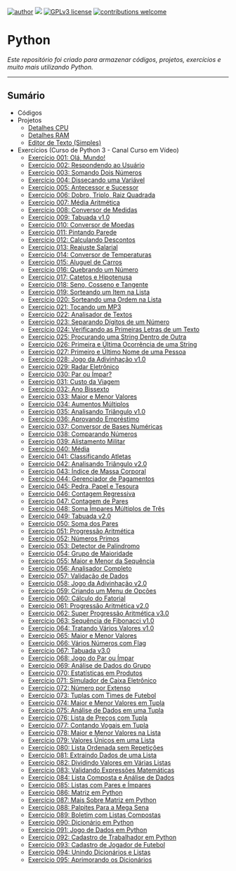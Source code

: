[![author](https://img.shields.io/badge/author-rafael.jstefanski-red.svg)](https://www.linkedin.com/in/rafaelstefanski/)
[![](https://img.shields.io/badge/python-3.9+-blue.svg)](https://www.python.org/downloads/release/python-390/)
[![GPLv3 license](https://img.shields.io/badge/License-GPLv3-blue.svg)](http://perso.crans.org/besson/LICENSE.html) 
[![contributions welcome](https://img.shields.io/badge/contributions-welcome-brightgreen.svg?style=flat)](https://github.com/jstefanski/Python/issues)

<h1> Python </h1>

*Este repositório foi criado para armazenar códigos, projetos, exercícios e muito mais utilizando Python.*

--------------------------------------------------
<h2>Sumário</h2>

<!-- toc -->
  * Códigos
  * Projetos
      * [Detalhes CPU](https://github.com/jstefanski/Python/blob/main/Projetos/cpu_info.py)
      * [Detalhes RAM](https://github.com/jstefanski/Python/blob/main/Projetos/ram_details.py)
      * [Editor de Texto (Simples)](https://github.com/jstefanski/Python/blob/main/Projetos/simple_text_editor.py)   
  * Exercícios (Curso de Python 3 - Canal Curso em Vídeo)
      * [Exercício 001: Olá, Mundo!](https://github.com/jstefanski/Python/blob/main/Exerc%C3%ADcios/Exerc%C3%ADcio%20001.py)
      * [Exercício 002: Respondendo ao Usuário](https://github.com/jstefanski/Python/blob/main/Exerc%C3%ADcios/Exerc%C3%ADcio%20002.py)
      * [Exercício 003: Somando Dois Números](https://github.com/jstefanski/Python/blob/main/Exerc%C3%ADcios/Exerc%C3%ADcio%20003.py)
      * [Exercício 004: Dissecando uma Variável](https://github.com/jstefanski/Python/blob/main/Exerc%C3%ADcios/Exerc%C3%ADcio%20004.py)
      * [Exercício 005: Antecessor e Sucessor](https://github.com/jstefanski/Python/blob/main/Exerc%C3%ADcios/Exerc%C3%ADcio%20005.py)
      * [Exercício 006: Dobro, Triplo, Raiz Quadrada](https://github.com/jstefanski/Python/blob/main/Exerc%C3%ADcios/Exerc%C3%ADcio%20006.py)
      * [Exercício 007: Média Aritmética](https://github.com/jstefanski/Python/blob/main/Exerc%C3%ADcios/Exerc%C3%ADcio%20007.py)
      * [Exercício 008: Conversor de Medidas](https://github.com/jstefanski/Python/blob/main/Exerc%C3%ADcios/Exerc%C3%ADcio%20008.py)
      * [Exercício 009: Tabuada v1.0](https://github.com/jstefanski/Python/blob/main/Exerc%C3%ADcios/Exerc%C3%ADcio%20009.py)
      * [Exercício 010: Conversor de Moedas](https://github.com/jstefanski/Python/blob/main/Exerc%C3%ADcios/Exerc%C3%ADcio%20010.py)
      * [Exercício 011: Pintando Parede](https://github.com/jstefanski/Python/blob/main/Exerc%C3%ADcios/Exerc%C3%ADcio%20011.py)
      * [Exercício 012: Calculando Descontos](https://github.com/jstefanski/Python/blob/main/Exerc%C3%ADcios/Exerc%C3%ADcio%20012.py)
      * [Exercício 013: Reajuste Salarial](https://github.com/jstefanski/Python/blob/main/Exerc%C3%ADcios/Exerc%C3%ADcio%20013.py)
      * [Exercício 014: Conversor de Temperaturas](https://github.com/jstefanski/Python/blob/main/Exerc%C3%ADcios/Exerc%C3%ADcio%20014.py)
      * [Exercício 015: Aluguel de Carros](https://github.com/jstefanski/Python/blob/main/Exerc%C3%ADcios/Exerc%C3%ADcio%20015.py)
      * [Exercício 016: Quebrando um Número](https://github.com/jstefanski/Python/blob/main/Exerc%C3%ADcios/Exerc%C3%ADcio%20016.py)
      * [Exercício 017: Catetos e Hipotenusa](https://github.com/jstefanski/Python/blob/main/Exerc%C3%ADcios/Exerc%C3%ADcio%20017.py)
      * [Exercício 018: Seno, Cosseno e Tangente](https://github.com/jstefanski/Python/blob/main/Exerc%C3%ADcios/Exerc%C3%ADcio%20018.py)
      * [Exercício 019: Sorteando um Item na Lista](https://github.com/jstefanski/Python/blob/main/Exerc%C3%ADcios/Exerc%C3%ADcio%20019.py)
      * [Exercício 020: Sorteando uma Ordem na Lista](https://github.com/jstefanski/Python/blob/main/Exerc%C3%ADcios/Exerc%C3%ADcio%20020.py)
      * [Exercício 021: Tocando um MP3](https://github.com/jstefanski/Python/blob/main/Exerc%C3%ADcios/Exerc%C3%ADcio%20021.py)
      * [Exercício 022: Analisador de Textos](https://github.com/jstefanski/Python/blob/main/Exerc%C3%ADcios/Exerc%C3%ADcio%20022.py)
      * [Exercício 023: Separando Dígitos de um Número](https://github.com/jstefanski/Python/blob/main/Exerc%C3%ADcios/Exerc%C3%ADcio%20023.py)
      * [Exercício 024: Verificando as Primeiras Letras de um Texto](https://github.com/jstefanski/Python/blob/main/Exerc%C3%ADcios/Exerc%C3%ADcio%20024.py)
      * [Exercício 025: Procurando uma String Dentro de Outra](https://github.com/jstefanski/Python/blob/main/Exerc%C3%ADcios/Exerc%C3%ADcio%20025.py)
      * [Exercício 026: Primeira e Última Ocorrência de uma String](https://github.com/jstefanski/Python/blob/main/Exerc%C3%ADcios/Exerc%C3%ADcio%20026.py)
      * [Exercício 027: Primeiro e Último Nome de uma Pessoa](https://github.com/jstefanski/Python/blob/main/Exerc%C3%ADcios/Exerc%C3%ADcio%20027.py)
      * [Exercício 028: Jogo da Adivinhação v1.0](https://github.com/jstefanski/Python/blob/main/Exerc%C3%ADcios/Exerc%C3%ADcio%20028.py)
      * [Exercício 029: Radar Eletrônico](https://github.com/jstefanski/Python/blob/main/Exerc%C3%ADcios/Exerc%C3%ADcio%20029.py)
      * [Exercício 030: Par ou Ímpar?](https://github.com/jstefanski/Python/blob/main/Exerc%C3%ADcios/Exerc%C3%ADcio%20030.py)
      * [Exercício 031: Custo da Viagem](https://github.com/jstefanski/Python/blob/main/Exerc%C3%ADcios/Exerc%C3%ADcio%20031.py)
      * [Exercício 032: Ano Bissexto](https://github.com/jstefanski/Python/blob/main/Exerc%C3%ADcios/Exerc%C3%ADcio%20032.py)
      * [Exercício 033: Maior e Menor Valores](https://github.com/jstefanski/Python/blob/main/Exerc%C3%ADcios/Exerc%C3%ADcio%20033.py)
      * [Exercício 034: Aumentos Múltiplos](https://github.com/jstefanski/Python/blob/main/Exerc%C3%ADcios/Exerc%C3%ADcio%20034.py)
      * [Exercício 035: Analisando Triângulo v1.0](https://github.com/jstefanski/Python/blob/main/Exerc%C3%ADcios/Exerc%C3%ADcio%20035.py)
      * [Exercício 036: Aprovando Empréstimo](https://github.com/jstefanski/Python/blob/main/Exerc%C3%ADcios/Exerc%C3%ADcio%20036.py)
      * [Exercício 037: Conversor de Bases Numéricas](https://github.com/jstefanski/Python/blob/main/Exerc%C3%ADcios/Exerc%C3%ADcio%20037.py)
      * [Exercício 038: Comparando Números](https://github.com/jstefanski/Python/blob/main/Exerc%C3%ADcios/Exerc%C3%ADcio%20038.py)
      * [Exercício 039: Alistamento Militar](https://github.com/jstefanski/Python/blob/main/Exerc%C3%ADcios/Exerc%C3%ADcio%20039.py)
      * [Exercício 040: Média](https://github.com/jstefanski/Python/blob/main/Exerc%C3%ADcios/Exerc%C3%ADcio%20040.py)
      * [Exercício 041: Classificando Atletas](https://github.com/jstefanski/Python/blob/main/Exerc%C3%ADcios/Exerc%C3%ADcio%20041.py)
      * [Exercício 042: Analisando Triângulo v2.0](https://github.com/jstefanski/Python/blob/main/Exerc%C3%ADcios/Exerc%C3%ADcio%20042.py)
      * [Exercício 043: Índice de Massa Corporal](https://github.com/jstefanski/Python/blob/main/Exerc%C3%ADcios/Exerc%C3%ADcio%20043.py)
      * [Exercício 044: Gerenciador de Pagamentos](https://github.com/jstefanski/Python/blob/main/Exerc%C3%ADcios/Exerc%C3%ADcio%20044.py)
      * [Exercício 045: Pedra, Papel e Tesoura](https://github.com/jstefanski/Python/blob/main/Exerc%C3%ADcios/Exerc%C3%ADcio%20045.py)
      * [Exercício 046: Contagem Regressiva](https://github.com/jstefanski/Python/blob/main/Exerc%C3%ADcios/Exerc%C3%ADcio%20046.py)
      * [Exercício 047: Contagem de Pares](https://github.com/jstefanski/Python/blob/main/Exerc%C3%ADcios/Exerc%C3%ADcio%20047.py)
      * [Exercício 048: Soma Ímpares Múltiplos de Três](https://github.com/jstefanski/Python/blob/main/Exerc%C3%ADcios/Exerc%C3%ADcio%20048.py)
      * [Exercício 049: Tabuada v2.0](https://github.com/jstefanski/Python/blob/main/Exerc%C3%ADcios/Exerc%C3%ADcio%20049.py)
      * [Exercício 050: Soma dos Pares](https://github.com/jstefanski/Python/blob/main/Exerc%C3%ADcios/Exerc%C3%ADcio%20050.py)   
      * [Exercício 051: Progressão Aritmética](https://github.com/jstefanski/Python/blob/main/Exerc%C3%ADcios/Exerc%C3%ADcio%20051.py)
      * [Exercício 052: Números Primos](https://github.com/jstefanski/Python/blob/main/Exerc%C3%ADcios/Exerc%C3%ADcio%20052.py)
      * [Exercício 053: Detector de Palíndromo](https://github.com/jstefanski/Python/blob/main/Exerc%C3%ADcios/Exerc%C3%ADcio%20053.py)
      * [Exercício 054: Grupo de Maioridade](https://github.com/jstefanski/Python/blob/main/Exerc%C3%ADcios/Exerc%C3%ADcio%20054.py)
      * [Exercício 055: Maior e Menor da Sequência](https://github.com/jstefanski/Python/blob/main/Exerc%C3%ADcios/Exerc%C3%ADcio%20055.py)
      * [Exercício 056: Analisador Completo](https://github.com/jstefanski/Python/blob/main/Exerc%C3%ADcios/Exerc%C3%ADcio%20056.py)
      * [Exercício 057: Validação de Dados](https://github.com/jstefanski/Python/blob/main/Exerc%C3%ADcios/Exerc%C3%ADcio%20057.py)
      * [Exercício 058: Jogo da Adivinhação v2.0](https://github.com/jstefanski/Python/blob/main/Exerc%C3%ADcios/Exerc%C3%ADcio%20058.py)
      * [Exercício 059: Criando um Menu de Opções](https://github.com/jstefanski/Python/blob/main/Exerc%C3%ADcios/Exerc%C3%ADcio%20059.py)
      * [Exercício 060: Cálculo do Fatorial](https://github.com/jstefanski/Python/blob/main/Exerc%C3%ADcios/Exerc%C3%ADcio%20060.py)
      * [Exercício 061: Progressão Aritmética v2.0](https://github.com/jstefanski/Python/blob/main/Exerc%C3%ADcios/Exerc%C3%ADcio%20061.py)  
      * [Exercício 062: Super Progressão Aritmética v3.0](https://github.com/jstefanski/Python/blob/main/Exerc%C3%ADcios/Exerc%C3%ADcio%20062.py)
      * [Exercício 063: Sequência de Fibonacci v1.0](https://github.com/jstefanski/Python/blob/main/Exerc%C3%ADcios/Exerc%C3%ADcio%20063.py)
      * [Exercício 064: Tratando Vários Valores v1.0](https://github.com/jstefanski/Python/blob/main/Exerc%C3%ADcios/Exerc%C3%ADcio%20064.py)
      * [Exercício 065: Maior e Menor Valores](https://github.com/jstefanski/Python/blob/main/Exerc%C3%ADcios/Exerc%C3%ADcio%20065.py)
      * [Exercício 066: Vários Números com Flag](https://github.com/jstefanski/Python/blob/main/Exerc%C3%ADcios/Exerc%C3%ADcio%20066.py)
      * [Exercício 067: Tabuada v3.0](https://github.com/jstefanski/Python/blob/main/Exerc%C3%ADcios/Exerc%C3%ADcio%20067.py)
      * [Exercício 068: Jogo do Par ou Ímpar](https://github.com/jstefanski/Python/blob/main/Exerc%C3%ADcios/Exerc%C3%ADcio%20068.py)
      * [Exercício 069: Análise de Dados do Grupo](https://github.com/jstefanski/Python/blob/main/Exerc%C3%ADcios/Exerc%C3%ADcio%20069.py)
      * [Exercício 070: Estatísticas em Produtos](https://github.com/jstefanski/Python/blob/main/Exerc%C3%ADcios/Exerc%C3%ADcio%20070.py)
      * [Exercício 071: Simulador de Caixa Eletrônico](https://github.com/jstefanski/Python/blob/main/Exerc%C3%ADcios/Exerc%C3%ADcio%20071.py)
      * [Exercício 072: Número por Extenso](https://github.com/jstefanski/Python/blob/main/Exerc%C3%ADcios/Exerc%C3%ADcio%20072.py)
      * [Exercício 073: Tuplas com Times de Futebol](https://github.com/jstefanski/Python/blob/main/Exerc%C3%ADcios/Exerc%C3%ADcio%20073.py)
      * [Exercício 074: Maior e Menor Valores em Tupla](https://github.com/jstefanski/Python/blob/main/Exerc%C3%ADcios/Exerc%C3%ADcio%20074.py)
      * [Exercício 075: Análise de Dados em uma Tupla](https://github.com/jstefanski/Python/blob/main/Exerc%C3%ADcios/Exerc%C3%ADcio%20075.py)
      * [Exercício 076: Lista de Preços com Tupla](https://github.com/jstefanski/Python/blob/main/Exerc%C3%ADcios/Exerc%C3%ADcio%20076.py)
      * [Exercício 077: Contando Vogais em Tupla](https://github.com/jstefanski/Python/blob/main/Exerc%C3%ADcios/Exerc%C3%ADcio%20077.py)
      * [Exercício 078: Maior e Menor Valores na Lista](https://github.com/jstefanski/Python/blob/main/Exerc%C3%ADcios/Exerc%C3%ADcio%20078.py)
      * [Exercício 079: Valores Únicos em uma Lista](https://github.com/jstefanski/Python/blob/main/Exerc%C3%ADcios/Exerc%C3%ADcio%20079.py)
      * [Exercício 080: Lista Ordenada sem Repetições](https://github.com/jstefanski/Python/blob/main/Exerc%C3%ADcios/Exerc%C3%ADcio%20080.py)
      * [Exercício 081: Extraindo Dados de uma Lista](https://github.com/jstefanski/Python/blob/main/Exerc%C3%ADcios/Exerc%C3%ADcio%20081.py)
      * [Exercício 082: Dividindo Valores em Várias Listas](https://github.com/jstefanski/Python/blob/main/Exerc%C3%ADcios/Exerc%C3%ADcio%20082.py)
      * [Exercício 083: Validando Expressões Matemáticas](https://github.com/jstefanski/Python/blob/main/Exerc%C3%ADcios/Exerc%C3%ADcio%20083.py)
      * [Exercício 084: Lista Composta e Análise de Dados](https://github.com/jstefanski/Python/blob/main/Exerc%C3%ADcios/Exerc%C3%ADcio%20084.py)
      * [Exercício 085: Listas com Pares e Ímpares](https://github.com/jstefanski/Python/blob/main/Exerc%C3%ADcios/Exerc%C3%ADcio%20085.py)
      * [Exercício 086: Matriz em Python](https://github.com/jstefanski/Python/blob/main/Exerc%C3%ADcios/Exerc%C3%ADcio%20086.py)
      * [Exercício 087: Mais Sobre Matriz em Python](https://github.com/jstefanski/Python/blob/main/Exerc%C3%ADcios/Exerc%C3%ADcio%20087.py)
      * [Exercício 088: Palpites Para a Mega Sena](https://github.com/jstefanski/Python/blob/main/Exerc%C3%ADcios/Exerc%C3%ADcio%20088.py)
      * [Exercício 089: Boletim com Listas Compostas](https://github.com/jstefanski/Python/blob/main/Exerc%C3%ADcios/Exerc%C3%ADcio%20089.py)
      * [Exercício 090: Dicionário em Python](https://github.com/jstefanski/Python/blob/main/Exerc%C3%ADcios/Exerc%C3%ADcio%20090.py)
      * [Exercício 091: Jogo de Dados em Python](https://github.com/jstefanski/Python/blob/main/Exerc%C3%ADcios/Exerc%C3%ADcio%20091.py)
      * [Exercício 092: Cadastro de Trabalhador em Python](https://github.com/jstefanski/Python/blob/main/Exerc%C3%ADcios/Exerc%C3%ADcio%20092.py)
      * [Exercício 093: Cadastro de Jogador de Futebol](https://github.com/jstefanski/Python/blob/main/Exerc%C3%ADcios/Exerc%C3%ADcio%20093.py)
      * [Exercício 094: Unindo Dicionários e Listas](https://github.com/jstefanski/Python/blob/main/Exerc%C3%ADcios/Exerc%C3%ADcio%20094.py)
      * [Exercício 095: Aprimorando os Dicionários](https://github.com/jstefanski/Python/blob/main/Exerc%C3%ADcios/Exerc%C3%ADcio%20095.py)
